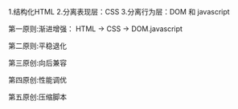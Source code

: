 1.结构化HTML
2.分离表现层：CSS
3.分离行为层：DOM 和 javascript



第一原则:渐进增强： HTML -> CSS -> DOM.javascript

第二原则:平稳退化

第三原创:向后兼容

第四原创:性能调优

第五原创:压缩脚本

